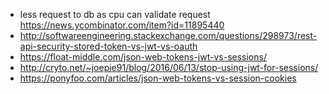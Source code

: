 - less request to db as cpu can validate request https://news.ycombinator.com/item?id=11895440
- http://softwareengineering.stackexchange.com/questions/298973/rest-api-security-stored-token-vs-jwt-vs-oauth
- https://float-middle.com/json-web-tokens-jwt-vs-sessions/
- http://cryto.net/~joepie91/blog/2016/06/13/stop-using-jwt-for-sessions/
- https://ponyfoo.com/articles/json-web-tokens-vs-session-cookies
